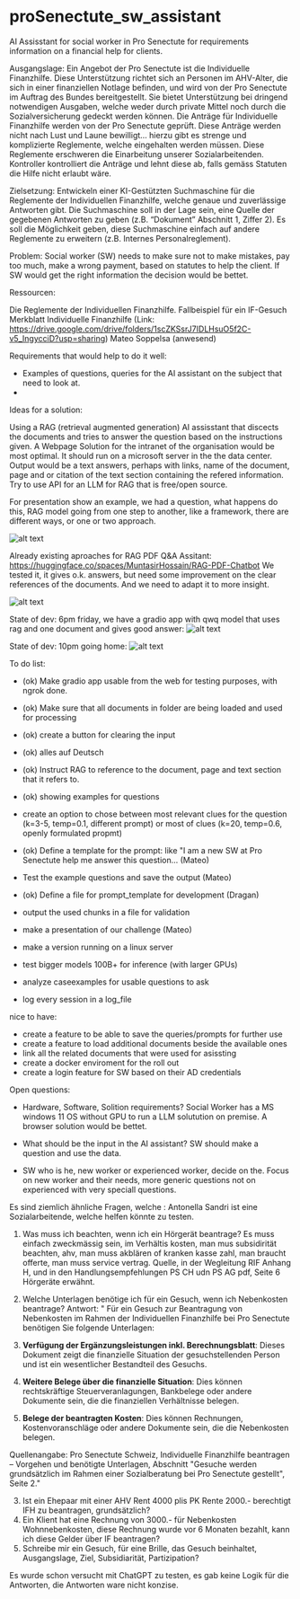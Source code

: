 # proSenectute_sw_assistant
AI Assisstant for social worker in Pro Senectute for requirements information on a financial help for clients.


Ausgangslage: Ein Angebot der Pro Senectute ist die Individuelle Finanzhilfe. Diese Unterstützung richtet sich an Personen im AHV-Alter, die sich in einer finanziellen Notlage befinden, und wird von der Pro Senectute im Auftrag des Bundes bereitgestellt. Sie bietet Unterstützung bei dringend notwendigen Ausgaben, welche weder durch private Mittel noch durch die Sozialversicherung gedeckt werden können. Die Anträge für Individuelle Finanzhilfe werden von der Pro Senectute geprüft. Diese Anträge werden nicht nach Lust und Laune bewilligt… hierzu gibt es strenge und komplizierte Reglemente, welche eingehalten werden müssen. Diese Reglemente erschweren die Einarbeitung unserer Sozialarbeitenden. Kontroller kontrolliert die Anträge und lehnt diese ab, falls gemäss Statuten die Hilfe nicht erlaubt wäre.


Zielsetzung: Entwickeln einer KI-Gestützten Suchmaschine für die Reglemente der Individuellen Finanzhilfe, welche genaue und zuverlässige Antworten gibt. Die Suchmaschine soll in der Lage sein, eine Quelle der gegebenen Antworten zu geben (z.B. “Dokument” Abschnitt 1, Ziffer 2). Es soll die Möglichkeit geben, diese Suchmaschine einfach auf andere Reglemente zu erweitern (z.B. Internes Personalreglement).

Problem: Social worker (SW) needs to make sure not to make mistakes, pay too much, make a wrong payment, based on statutes to help the client. If SW would get the right information the decision would be bettet.


Ressourcen:

Die Reglemente der Individuellen Finanzhilfe.
Fallbeispiel für ein IF-Gesuch
Merkblatt Individuelle Finanzhilfe (Link: https://drive.google.com/drive/folders/1scZKSsrJ7IDLHsuO5f2C-v5_IngycciD?usp=sharing)
Mateo Soppelsa (anwesend)

Requirements that would help to do it well:

- Examples of questions, queries for the AI assistant on the subject that need to look at.
-


Ideas for a solution:

Using a RAG (retrieval augmented generation) AI assisstant that discects the documents and tries to answer the question based on the instructions given. 
A Webpage Solution for the intranet of the organisation would be most optimal.
It should run on a microsoft server in the the data center. 
 Output would be a text answers, perhaps with links, name of the document, page and or citation of the text section containing the refered information.
 Try to use API for an LLM for RAG that is free/open source.
 
 For presentation show an example, we had a question, what happens do this, RAG model going from one step to another, like a framework, there are different ways, or one or two approach.

![alt text](image.png)


Already existing aproaches for RAG PDF Q&A Assitant: https://huggingface.co/spaces/MuntasirHossain/RAG-PDF-Chatbot
We tested it, it gives o.k. answers, but need some improvement on the clear references of the documents. And we need to adapt it to more insight.

![alt text](image-1.png)

State of dev: 6pm friday, we have a gradio app with qwq model that uses rag and one document and gives good answer:
![alt text](image-2.png)

State of dev: 10pm going home: 
![alt text](image-3.png)


To do list:
- (ok) Make gradio app usable from the web for testing purposes, with ngrok done.
- (ok) Make sure that all documents in folder are being loaded and used for processing
- (ok) create a button for clearing the input
- (ok) alles auf Deutsch
- (ok) Instruct RAG to reference to the document, page and text section that it refers to.
- (ok) showing examples for questions
- create an option to chose between most relevant clues for the question (k=3-5, temp=0.1, different prompt) or most of clues (k=20, temp=0.6, openly formulated propmt) 

- (ok) Define a template for the prompt: like "I am a new SW at Pro Senectute help me answer this question... (Mateo)
- Test the example questions and save the output (Mateo)
- (ok) Define a file for prompt_template for development (Dragan)
- output the used chunks in a file for validation
- make a presentation of our challenge (Mateo)
- make a version running on a linux server
- test bigger models 100B+ for inference (with larger GPUs)
- analyze caseexamples for usable questions to ask
- log every session in a log_file




nice to have:
- create a feature to be able to save the queries/prompts for further use
- create a feature to load additional documents beside the available ones
- link all the related documents that were used for asissting
- create a docker enviroment for the roll out
- create a login feature for SW based on their AD credentials

Open questions:
- Hardware, Software, Solition requirements?
Social Worker has a MS windows 11 OS without GPU to run a LLM solutution on premise.
A browser solution would be bettet.

- What should be the input in the AI assistant?
SW should make a question and use the data.

- SW who is he, new worker or experienced worker, decide on the. Focus on new worker and their needs, more generic questions not on experienced with very speciall questions.

Es sind ziemlich ähnliche Fragen, welche :
Antonella Sandri ist eine Sozialarbeitende, welche helfen könnte zu testen.

1. Was muss ich beachten, wenn ich ein Hörgerät beantrage?
Es muss einfach zweckmässig sein, im Verhältis kosten, man mus subsidirität beachten, ahv, man muss akblären of kranken kasse zahl, man braucht offerte, man muss service vertrag. 
Quelle, in der Wegleitung RIF Anhang H, und in den Handlungsempfehlungen PS CH udn PS AG pdf, Seite 6 Hörgeräte erwähnt.  

2. Welche Unterlagen benötige ich für ein Gesuch, wenn ich Nebenkosten beantrage?
Antwort: " Für ein Gesuch zur Beantragung von Nebenkosten im Rahmen der Individuellen Finanzhilfe bei Pro Senectute benötigen Sie folgende Unterlagen:

1. **Verfügung der Ergänzungsleistungen inkl. Berechnungsblatt**: Dieses Dokument zeigt die finanzielle Situation der gesuchstellenden Person und ist ein wesentlicher Bestandteil des Gesuchs.
2. **Weitere Belege über die finanzielle Situation**: Dies können rechtskräftige Steuerveranlagungen, Bankbelege oder andere Dokumente sein, die die finanziellen Verhältnisse belegen.
3. **Belege der beantragten Kosten**: Dies können Rechnungen, Kostenvoranschläge oder andere Dokumente sein, die die Nebenkosten belegen.

Quellenangabe: Pro Senectute Schweiz, Individuelle Finanzhilfe beantragen – Vorgehen und benötigte Unterlagen, Abschnitt "Gesuche werden grundsätzlich im Rahmen einer Sozialberatung bei Pro Senectute gestellt", Seite 2."

3. Ist ein Ehepaar mit einer AHV Rent 4000 plis PK Rente 2000.- berechtigt IFH zu beantragen, grundsätzlich?
4. Ein Klient hat eine Rechnung von 3000.- für Nebenkosten Wohnnebenkosten, diese Rechnung wurde vor 6 Monaten bezahlt, kann ich diese Gelder über IF beantragen?
5. Schreibe mir ein Gesuch, für eine Brille, das Gesuch beinhaltet, Ausgangslage, Ziel, Subsidiarität, Partizipation?

Es wurde schon versucht mit ChatGPT zu testen, es gab keine Logik für die Antworten, die Antworten ware nicht konzise. 

